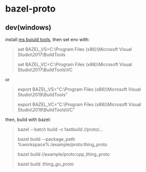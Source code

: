 # bazel-proto

## dev(windows)
install [ms buiuld tools](https://visualstudio.microsoft.com/zh-hans/downloads/?rr=https%3A%2F%2Fwww.google.com%2F), then set env with:

> set BAZEL_VS=C:\\Program Files (x86)\\Microsoft Visual Studio\\2017\\BuildTools
>
> set BAZEL_VC=C:\\Program Files (x86)\\Microsoft Visual Studio\\2017\\BuildTools\VC

or
> export BAZEL_VS="C:\\Program Files (x86)\\Microsoft Visual Studio\\2019\\BuildTools"
>
> export BAZEL_VC="C:\\Program Files (x86)\\Microsoft Visual Studio\\2019\\BuildTools\VC"


then, build with bazel:

> bazel --batch build -c fastbuild //proto/...
> 
> bazel build --package_path %workspace%:/example/proto:thing_proto
>
> bazel build //example/proto:cpp_thing_proto
>
> bazel build :thing_go_proto
